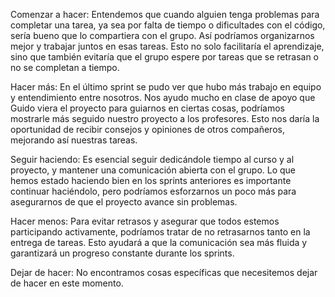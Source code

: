 Comenzar a hacer:
Entendemos que cuando alguien tenga problemas para completar una tarea, ya sea por falta de tiempo o dificultades con el código, sería bueno que lo compartiera con el grupo. Así podríamos organizarnos mejor y trabajar juntos en esas tareas. Esto no solo facilitaría el aprendizaje, sino que también evitaría que el grupo espere por tareas que se retrasan o no se completan a tiempo.

Hacer más:
En el último sprint se pudo ver que hubo más trabajo en equipo y entendimiento entre nosotros. Nos ayudo mucho en clase de apoyo que Guido viera el proyecto para guiarnos en ciertas cosas, podríamos mostrarle más seguido nuestro proyecto a los profesores. Esto nos daría la oportunidad de recibir consejos y opiniones de otros compañeros, mejorando así nuestras tareas.

Seguir haciendo:
Es esencial seguir dedicándole tiempo al curso y al proyecto, y mantener una comunicación abierta con el grupo. Lo que hemos estado haciendo bien en los sprints anteriores es importante continuar haciéndolo, pero podríamos esforzarnos un poco más para asegurarnos de que el proyecto avance sin problemas.

Hacer menos:
Para evitar retrasos y asegurar que todos estemos participando activamente, podríamos tratar de no retrasarnos tanto en la entrega de tareas. Esto ayudará a que la comunicación sea más fluida y garantizará un progreso constante durante los sprints.

Dejar de hacer:
No encontramos cosas específicas que necesitemos dejar de hacer en este momento. 
